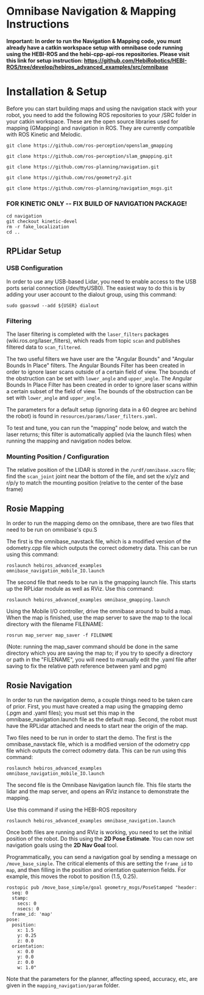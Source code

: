# Omnibase Navigation & Mapping Instructions


**Important: In order to run the Navigation & Mapping code, you must already have a catkin workspace setup with omnibase code running using the HEBI-ROS and the hebi-cpp-api-ros repositories. Please visit this link for setup instruction: https://github.com/HebiRobotics/HEBI-ROS/tree/develop/hebiros_advanced_examples/src/omnibase**


# Installation & Setup

Before you can start building maps and using the navigation stack with your robot, you need to add the following ROS repositories to your /SRC folder in your catkin workspace. These are the open source libraries used for mapping (GMapping) and navigation in ROS. They are currently compatible with ROS Kinetic and Melodic.

```
git clone https://github.com/ros-perception/openslam_gmapping
```
```
git clone https://github.com/ros-perception/slam_gmapping.git
```
```
git clone https://github.com/ros-planning/navigation.git
```
```
git clone https://github.com/ros/geometry2.git
```
```
git clone https://github.com/ros-planning/navigation_msgs.git
```


### FOR KINETIC ONLY -- FIX BUILD OF NAVIGATION PACKAGE!
```
cd navigation
git checkout kinetic-devel
rm -r fake_localization
cd ..
```
## RPLidar Setup

### USB Configuration

In order to use any USB-based Lidar, you need to enable access to the USB ports serial connection (/dev/ttyUSB0). The easiest way to do this is by adding your user account to the dialout group, using this command:
```
sudo gpasswd --add ${USER} dialout
```

### Filtering

The laser filtering is completed with the `laser_filters` packages (wiki.ros.org/laser_filters), which reads from topic `scan` and publishes filtered data to `scan_filtered`.

The two useful filters we have user are the "Angular Bounds" and "Angular Bounds In Place" filters. The Angular Bounds Filter has been created in order to ignore laser scans outside of a certain field of view. The bounds of the obstruction can be set with `lower_angle` and `upper_angle`. The Angular Bounds In Place Filter has been created in order to ignore laser scans within a certain subset of the field of view. The bounds of the obstruction can be set with `lower_angle` and `upper_angle`.

The parameters for a default setup (ignoring data in a 60 degree arc behind the robot) is found in `resources/params/laser_filters.yaml`.

To test and tune, you can run the "mapping" node below, and watch the laser returns; this filter is automatically applied (via the launch files) when running the mapping and navigation nodes below.

### Mounting Position / Configuration

The relative position of the LIDAR is stored in the `/urdf/omnibase.xacro` file; find the `scan_joint` joint near the bottom of the file, and set the x/y/z and r/p/y to match the mounting position (relative to the center of the base frame)


## Rosie Mapping

In order to run the mapping demo on the omnibase, there are two files that need to be run on omnibase's cpu.S

The first is the omnibase_navstack file, which is a modified version of the odometry.cpp file which outputs the correct odometry data. This can be run using this command:
```
roslaunch hebiros_advanced_examples omnibase_navigation_mobile_IO.launch 
```

The second file that needs to be run is the gmapping launch file. This starts up the RPLidar module as well as RViz. Use this command:
```
roslaunch hebiros_advanced_examples omnibase_gmapping.launch 
```

Using the Mobile I/O controller, drive the omnibase around to build a map. When the map is finished, use the map server to save the map to the local directory with the filename FILENAME:
```
rosrun map_server map_saver -f FILENAME
```

(Note: running the map_saver command should be done in the same directory which you are saving the map to; if you try to specify a directory or path in the "FILENAME", you will need to manually edit the .yaml file after saving to fix the relative path reference between yaml and pgm)


## Rosie Navigation

In order to run the navigation demo, a couple things need to be taken care of prior.
First, you must have created a map using the gmapping demo (.pgm and .yaml files); you must set this map in the omnibase_navigation.launch file as the default map.
Second, the robot must have the RPLidar attached and needs to start near the origin of the map.

Two files need to be run in order to start the demo. The first is the omnibase_navstack file, which is a modified version of the odometry cpp file which outputs the correct odometry data. This can be run using this command:
```
roslaunch hebiros_advanced_examples omnibase_navigation_mobile_IO.launch 
```

The second file is the Omnibase Navigation launch file. This file starts the lidar and the map server, and opens an RViz instance  to demonstrate the mapping. 

Use this command if using the HEBI-ROS repository
```
roslaunch hebiros_advanced_examples omnibase_navigation.launch 
```


Once both files are running and RViz is working, you need to set the initial position of the robot. Do this using the **2D Pose Estimate**. You can now set navigation goals using the **2D Nav Goal** tool. 

Programmatically, you can send a navigation goal by sending a message on `/move_base_simple`. The critical elements of this are setting the `frame_id` to `map`, and then filling in the position and orientation quaternion fields.  For example, this moves the robot to position (1.5, 0.25).

```
rostopic pub /move_base_simple/goal geometry_msgs/PoseStamped "header:
  seq: 0
  stamp:
    secs: 0
    nsecs: 0
  frame_id: 'map'
pose:
  position:
    x: 1.5
    y: 0.25
    z: 0.0
  orientation:
    x: 0.0
    y: 0.0
    z: 0.0
    w: 1.0" 
```

Note that the parameters for the planner, affecting speed, accuracy, etc, are given in the `mapping_navigation/param` folder.
